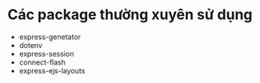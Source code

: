# Các package thường xuyên sử dụng

- express-genetator
- dotenv
- express-session
- connect-flash
- express-ejs-layouts
